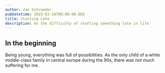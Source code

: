 ```yaml
---
author: Jan Schroeder
pubDatetime: 2023-03-28T00:00:00.00Z
title: Starting Late
description: On the difficulty of starting something late in life
---
```


## In the beginning

Being young, everything was full of possibilities. As the only child of a white middle-class family in central europe during the 90s, there was not much suffering for me.

